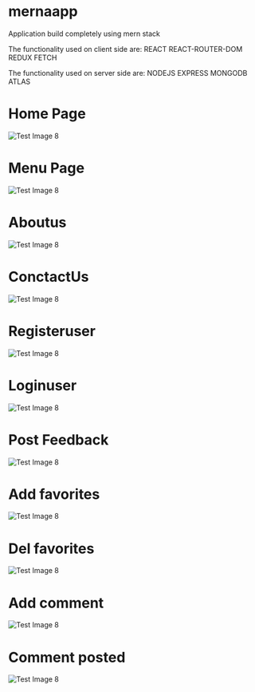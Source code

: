 # mernaapp
Application build completely using mern stack 

The functionality used on client side are:
REACT
REACT-ROUTER-DOM
REDUX
FETCH 

The functionality used on server side are:
NODEJS
EXPRESS
MONGODB ATLAS

# Home Page 

![Test Image 8](https://github.com/isnam01/mernaapp/blob/master/screencapture-localhost-3006-home-2020-08-24-23_53_23.png)

# Menu Page

![Test Image 8](https://github.com/isnam01/mernaapp/blob/master/screencapture-localhost-3006-menu-2020-08-25-00_00_44.png)

# Aboutus

![Test Image 8](https://github.com/isnam01/mernaapp/blob/master/screencapture-localhost-3006-aboutus-2020-08-25-00_00_21.png)

# ConctactUs

![Test Image 8](https://github.com/isnam01/mernaapp/blob/master/screencapture-localhost-3006-contactus-2020-08-25-00_01_04.png)

# Registeruser

![Test Image 8](https://github.com/isnam01/mernaapp/blob/master/screencapture-localhost-3006-contactus-2020-08-25-00_02_00.png)

# Loginuser

![Test Image 8](https://github.com/isnam01/mernaapp/blob/master/screencapture-localhost-3006-contactus-2020-08-25-00_02_33.png)

# Post Feedback

![Test Image 8](https://github.com/isnam01/mernaapp/blob/master/screencapture-localhost-3006-contactus-2020-08-25-00_07_44.png)

# Add favorites

![Test Image 8](https://github.com/isnam01/mernaapp/blob/master/screencapture-localhost-3006-favorites-2020-08-25-00_05_14.png)

# Del favorites

![Test Image 8](https://github.com/isnam01/mernaapp/blob/master/screencapture-localhost-3006-favorites-2020-08-25-00_05_44.png)

# Add comment 

![Test Image 8](https://github.com/isnam01/mernaapp/blob/master/screencapture-localhost-3006-menu-5f410535b2948b2f94bffaac-2020-08-25-00_04_06.png)

# Comment posted

![Test Image 8](https://github.com/isnam01/mernaapp/blob/master/screencapture-localhost-3006-menu-5f410535b2948b2f94bffaac-2020-08-25-00_04_19.png)

